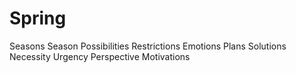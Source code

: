 # Spring
Seasons
Season
Possibilities
Restrictions
Emotions
Plans
Solutions
Necessity
Urgency
Perspective
Motivations

